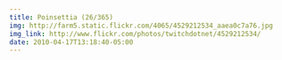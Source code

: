 ```yaml
---
title: Poinsettia (26/365) 
img: http://farm5.static.flickr.com/4065/4529212534_aaea0c7a76.jpg 
img_link: http://www.flickr.com/photos/twitchdotnet/4529212534/ 
date: 2010-04-17T13:18:40-05:00 
---
```

